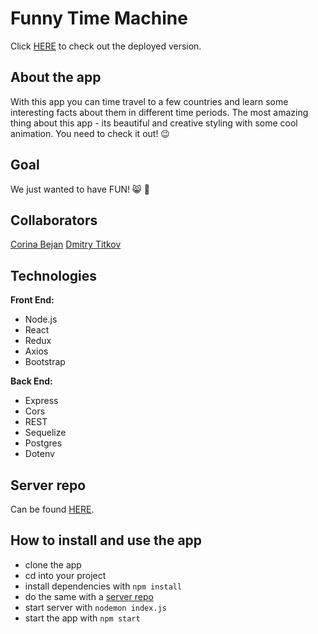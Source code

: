 # Funny Time Machine

Click [HERE](https://peaceful-lovelace-d4e52f.netlify.app/) to check out the deployed version.

## About the app

With this app you can time travel to a few countries and learn some interesting facts about them in different time periods. The most amazing thing about this app - its beautiful and creative styling with some cool animation. You need to check it out! :wink:

## Goal

We just wanted to have FUN! :smile_cat: :dancer:

## Collaborators

[Corina Bejan](https://github.com/corinabejan)
[Dmitry Titkov](https://github.com/Dmitry-Titkov)

## Technologies

**Front End:**

* Node.js
* React
* Redux
* Axios
* Bootstrap

**Back End:**

* Express
* Cors
* REST
* Sequelize
* Postgres
* Dotenv

## Server repo

Can be found [HERE](https://github.com/corinabejan/funny-time-machine-server).

## How to install and use the app

* clone the app
* cd into your project
* install dependencies with `npm install`
* do the same with a [server repo](https://github.com/corinabejan/funny-time-machine-server)
* start server with `nodemon index.js`
* start the app with `npm start`
